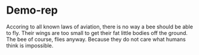 # Demo-rep
Accoring to all known laws of aviation, there is no way a bee should be able to fly.
Their wings are too small to get their fat little bodies off the ground.
The bee of course, flies anyway.
Because they do not care what humans think is impossible.
